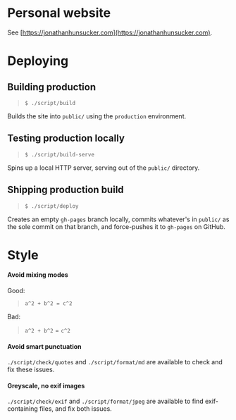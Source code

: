 # Personal website
See [https://jonathanhunsucker.com](https://jonathanhunsucker.com).

# Deploying

## Building production

> `$ ./script/build`

Builds the site into `public/` using the `production` environment.

## Testing production locally

> `$ ./script/build-serve`

Spins up a local HTTP server, serving out of the `public/` directory.

## Shipping production build

> `$ ./script/deploy`

Creates an empty `gh-pages` branch locally, commits whatever's in `public/` as the sole commit on that branch, and force-pushes it to `gh-pages` on GitHub.


# Style
#### Avoid mixing modes
Good:

> `a^2 + b^2 = c^2`

Bad:

> `a^2 + b^2` = `c^2`

#### Avoid smart punctuation
`./script/check/quotes` and `./script/format/md` are available to check and fix these issues.

#### Greyscale, no exif images
`./script/check/exif` and `./script/format/jpeg` are available to find exif-containing files, and fix both issues.
